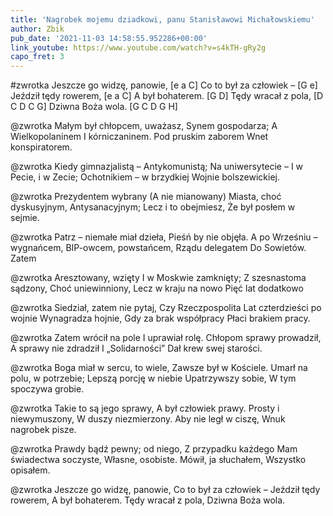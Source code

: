 ```yaml
---
title: 'Nagrobek mojemu dziadkowi, panu Stanisławowi Michałowskiemu'
author: Zbik
pub_date: '2021-11-03 14:58:55.952286+00:00'
link_youtube: https://www.youtube.com/watch?v=s4kTH-gRy2g
capo_fret: 3
---
```


#zwrotka
Jeszcze go widzę, panowie, [e a C]
Co to był za człowiek – [G e]
Jeździł tędy rowerem, [e a C]
A był bohaterem. [G D]
Tędy wracał z pola, [D C D C G]
Dziwna Boża wola. [G C D G H]

@zwrotka
Małym był chłopcem, uważasz,
Synem gospodarza;
A Wielkopolaninem
I kórniczaninem.
Pod pruskim zaborem
Wnet konspiratorem.

@zwrotka
Kiedy gimnazjalistą
– Antykomunistą;
Na uniwersytecie
– I w Pecie, i w Zecie;
Ochotnikiem – w brzydkiej
Wojnie bolszewickiej.

@zwrotka
Prezydentem wybrany
(A nie mianowany)
Miasta, choć dyskusyjnym,
Antysanacyjnym;
Lecz i to obejmiesz,
Że był posłem w sejmie.

@zwrotka
Patrz – niemałe miał dzieła,
Pieśń by nie objęła.
A po Wrześniu – wygnańcem,
BIP-owcem, powstańcem,
Rządu delegatem
Do Sowietów. Zatem

@zwrotka
Aresztowany, wzięty
I w Moskwie zamknięty;
Z szesnastoma sądzony,
Choć uniewinniony,
Lecz w kraju na nowo
Pięć lat dodatkowo

@zwrotka
Siedział, zatem nie pytaj,
Czy Rzeczpospolita
Lat czterdzieści po wojnie
Wynagradza hojnie,
Gdy za brak współpracy
Płaci brakiem pracy.

@zwrotka
Zatem wrócił na pole
I uprawiał rolę.
Chłopom sprawy prowadził,
A sprawy nie zdradził
I „Solidarności”
Dał krew swej starości.

@zwrotka
Boga miał w sercu, to wiele,
Zawsze był w Kościele.
Umarł na polu, w potrzebie;
Lepszą porcję w niebie
Upatrzywszy sobie,
W tym spoczywa grobie.

@zwrotka
Takie to są jego sprawy,
A był człowiek prawy.
Prosty i niewymuszony,
W duszy niezmierzony.
Aby nie legł w ciszę,
Wnuk nagrobek pisze.

@zwrotka
Prawdy bądź pewny; od niego,
Z przypadku każdego
Mam świadectwa soczyste,
Własne, osobiste.
Mówił, ja słuchałem,
Wszystko opisałem.

@zwrotka
Jeszcze go widzę, panowie,
Co to był za człowiek –
Jeździł tędy rowerem,
A był bohaterem.
Tędy wracał z pola,
Dziwna Boża wola.
